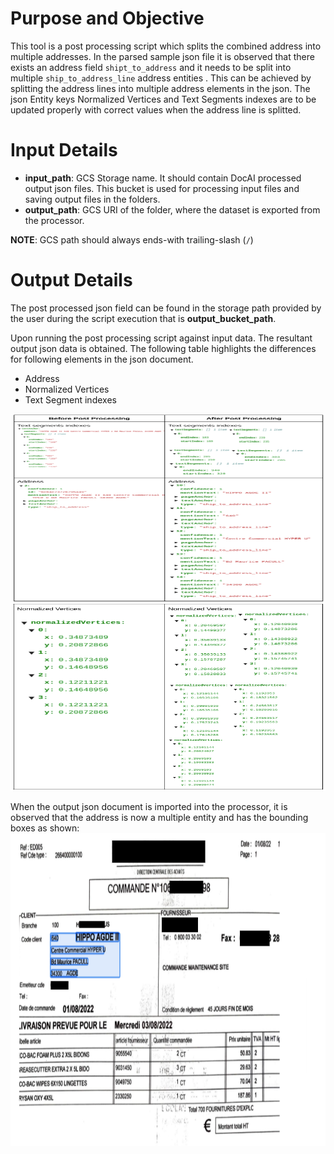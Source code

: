 # Purpose and Objective
This tool is a post processing script which splits the combined address into multiple addresses. In the parsed sample json file it is observed that there exists an address field `shipt_to_address` and it needs to be split into multiple `ship_to_address_line` address entities . This can be achieved by splitting the address lines into multiple address elements in the json. The json Entity keys Normalized Vertices and Text Segments indexes are to be updated properly with correct values when the address line is splitted.

# Input Details
* **input_path**: GCS Storage name. It should contain DocAI processed output json files. This bucket is used for processing input files and saving output files in the folders.
* **output_path**: GCS URI of the folder, where the dataset is exported from the processor.

**NOTE**: GCS path should always ends-with trailing-slash (`/`)

# Output Details
The post processed json field can be found in the storage path provided by the user during the script execution that is **output_bucket_path**. 

Upon running the post processing script against input data. The resultant output json data is obtained. The following table highlights the differences for following elements in the json document.
* Address
* Normalized Vertices
* Text Segment indexes

<img src='./images/json_sample_1.png' width=600 height=300></img>
<img src='./images/json_sample_2.png' width=600 height=300></img>

When the output json document is imported into the processor, it is observed that the address is now a multiple entity and has the bounding boxes as shown:
<img src='./images/address_sample.png' width=1000 height=500></img>